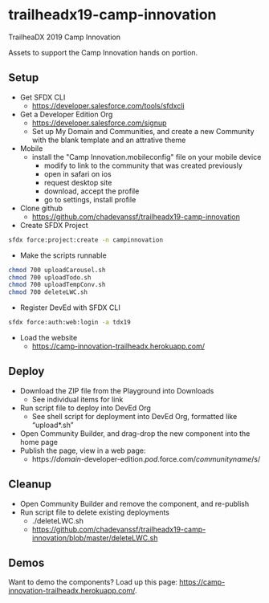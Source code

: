 # trailheadx19-camp-innovation

TrailheaDX 2019 Camp Innovation

Assets to support the Camp Innovation hands on portion.

## Setup

* Get SFDX CLI
  * https://developer.salesforce.com/tools/sfdxcli
* Get a Developer Edition Org
  * https://developer.salesforce.com/signup
  * Set up My Domain and Communities, and create a new Community with the blank template and an attrative theme
* Mobile
  * install the "Camp Innovation.mobileconfig" file on your mobile device
    * modify to link to the community that was created previously
    * open in safari on ios
    * request desktop site
    * download, accept the profile
    * go to settings, install profile
* Clone github
    * https://github.com/chadevanssf/trailheadx19-camp-innovation
* Create SFDX Project
``` sh
sfdx force:project:create -n campinnovation
```
* Make the scripts runnable
``` sh
chmod 700 uploadCarousel.sh
chmod 700 uploadTodo.sh
chmod 700 uploadTempConv.sh
chmod 700 deleteLWC.sh
```
* Register DevEd with SFDX CLI
``` sh
sfdx force:auth:web:login -a tdx19
```
* Load the website
  * https://camp-innovation-trailheadx.herokuapp.com/

## Deploy

* Download the ZIP file from the Playground into Downloads
  * See individual items for link
* Run script file to deploy into DevEd Org
  * See shell script for deployment into DevEd Org, formatted like “upload*.sh”
* Open Community Builder, and drag-drop the new component into the home page
* Publish the page, view in a web page:
  * https://*domain*-developer-edition.*pod*.force.com/*communityname*/s/

## Cleanup

* Open Community Builder and remove the component, and re-publish
* Run script file to delete existing deployments
  * ./deleteLWC.sh
  * https://github.com/chadevanssf/trailheadx19-camp-innovation/blob/master/deleteLWC.sh

## Demos

Want to demo the components? Load up this page: https://camp-innovation-trailheadx.herokuapp.com/. 

